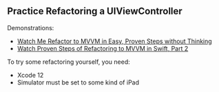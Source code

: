 Practice Refactoring a UIViewController
---------------------------------------

Demonstrations:
- [Watch Me Refactor to MVVM in Easy, Proven Steps without Thinking](https://qualitycoding.org/refactor-mvvm-in-steps/)
- [Watch Proven Steps of Refactoring to MVVM in Swift, Part 2](https://qualitycoding.org/refactoring-mvvm-part2/)

To try some refactoring yourself, you need:
- Xcode 12
- Simulator must be set to some kind of iPad
